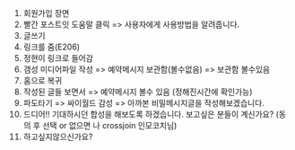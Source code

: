 1. 회원가입 장면
2. 빨간 포스트잇 도움말 클릭 => 사용자에게 사용방법을 알려줍니다.
3. 글쓰기
4. 링크를 줌(E206)
5. 정현이 링크로 들어감
6. 갬성 미디어파일 작성 => 예약메시지 보관함(볼수없음) => 보관함 볼수있음
7. 홈으로 복귀
8. 작성된 글들 보면서 => 예약메시지 볼수 있음 (정해진시간에 확인가능)
9. 파도타기 => 싸이월드 감성 => 아까본 비밀메시지글을 작성해보겠습니다.
10. 드디어!! 기대하시던 합성을 해보도록 하겠습니다. 보고싶은 분들이 계신가요? (동의 후 선택 or 없으면 나 crossjoin 인모코치님)
11. 하고싶지않으신가요?
